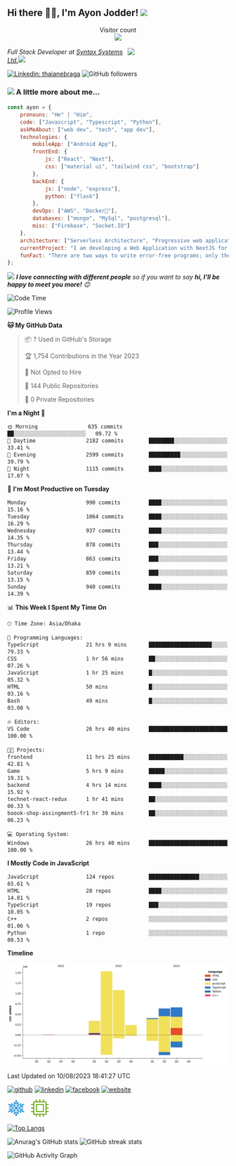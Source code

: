 
<h2>Hi there 👋🏻, I'm Ayon Jodder! <img src="https://media.giphy.com/media/12oufCB0MyZ1Go/giphy.gif" width="50"></h2>

<p align="center"> 
  Visitor count<br>
  <img src="https://profile-counter.glitch.me/AyonJD/count.svg" />
</p>

<img align='right' src="https://media.giphy.com/media/M9gbBd9nbDrOTu1Mqx/giphy.gif" width="230">
<p><em>Full Stack Developer at <a href="#">Syntax Systems Ltd.</a><img src="https://media.giphy.com/media/WUlplcMpOCEmTGBtBW/giphy.gif" width="30"> 
</em></p>

<!-- ![A MERN Stack Developer](https://raw.githubusercontent.com/AyonJD/AyonJD/main/cover.jpg) -->

[![Linkedin: thaianebraga](https://img.shields.io/badge/-ayon-blue?style=flat-square&logo=Linkedin&logoColor=white&link=https://www.linkedin.com/in/ayon-jodder/)](https://www.linkedin.com/in/ayon-jodder/)
![GitHub followers](https://img.shields.io/github/followers/AyonJD?label=Follow&style=social)

### <img src="https://media.giphy.com/media/VgCDAzcKvsR6OM0uWg/giphy.gif" width="50"> A little more about me... 

```javascript
const ayon = {
    pronouns: "He" | "Him",
    code: ["Javascript", "Typescript", "Python"],
    askMeAbout: ["web dev", "tech", "app dev"],
    technologies: {
        mobileApp: ["Android App"],
        frontEnd: {
            js: ["React", "Next"],
            css: ["material ui", "tailwind css", "bootstrap"]
        },
        backEnd: {
            js: ["node", "express"],
            python: ["flask"]
        },
        devOps: ["AWS", "Docker🐳"],
        databases: ["mongo", "MySql", "postgresql"],
        misc: ["Firebase", "Socket.IO"]
    },
    architecture: ["Serverless Architecture", "Progressive web applications", "Single page applications"],
    currentProject: "I am developing a Web Application with NextJS for Syntax Systems Ltd."
    funFact: "There are two ways to write error-free programs; only the third one works"
};
```
<img src="https://media.giphy.com/media/LnQjpWaON8nhr21vNW/giphy.gif" width="60"> <em><b>I love connecting with different people</b> so if you want to say <b>hi, I'll be happy to meet you more!</b> 😊</em>

<!--START_SECTION:waka-->
![Code Time](http://img.shields.io/badge/Code%20Time-504%20hrs%2040%20mins-blue)

![Profile Views](http://img.shields.io/badge/Profile%20Views-0-blue)

**🐱 My GitHub Data** 

> 📦 ? Used in GitHub's Storage 
 > 
> 🏆 1,754 Contributions in the Year 2023
 > 
> 🚫 Not Opted to Hire
 > 
> 📜 144 Public Repositories 
 > 
> 🔑 0 Private Repositories 
 > 
**I'm a Night 🦉** 

```text
🌞 Morning                635 commits         ██░░░░░░░░░░░░░░░░░░░░░░░   09.72 % 
🌆 Daytime                2182 commits        ████████░░░░░░░░░░░░░░░░░   33.41 % 
🌃 Evening                2599 commits        ██████████░░░░░░░░░░░░░░░   39.79 % 
🌙 Night                  1115 commits        ████░░░░░░░░░░░░░░░░░░░░░   17.07 % 
```
📅 **I'm Most Productive on Tuesday** 

```text
Monday                   990 commits         ████░░░░░░░░░░░░░░░░░░░░░   15.16 % 
Tuesday                  1064 commits        ████░░░░░░░░░░░░░░░░░░░░░   16.29 % 
Wednesday                937 commits         ████░░░░░░░░░░░░░░░░░░░░░   14.35 % 
Thursday                 878 commits         ███░░░░░░░░░░░░░░░░░░░░░░   13.44 % 
Friday                   863 commits         ███░░░░░░░░░░░░░░░░░░░░░░   13.21 % 
Saturday                 859 commits         ███░░░░░░░░░░░░░░░░░░░░░░   13.15 % 
Sunday                   940 commits         ████░░░░░░░░░░░░░░░░░░░░░   14.39 % 
```


📊 **This Week I Spent My Time On** 

```text
🕑︎ Time Zone: Asia/Dhaka

💬 Programming Languages: 
TypeScript               21 hrs 9 mins       ████████████████████░░░░░   79.33 % 
CSS                      1 hr 56 mins        ██░░░░░░░░░░░░░░░░░░░░░░░   07.26 % 
JavaScript               1 hr 25 mins        █░░░░░░░░░░░░░░░░░░░░░░░░   05.32 % 
HTML                     50 mins             █░░░░░░░░░░░░░░░░░░░░░░░░   03.16 % 
Bash                     49 mins             █░░░░░░░░░░░░░░░░░░░░░░░░   03.08 % 

🔥 Editors: 
VS Code                  26 hrs 40 mins      █████████████████████████   100.00 % 

🐱‍💻 Projects: 
frontend                 11 hrs 25 mins      ███████████░░░░░░░░░░░░░░   42.81 % 
Game                     5 hrs 9 mins        █████░░░░░░░░░░░░░░░░░░░░   19.31 % 
backend                  4 hrs 14 mins       ████░░░░░░░░░░░░░░░░░░░░░   15.92 % 
technet-react-redux      1 hr 41 mins        ██░░░░░░░░░░░░░░░░░░░░░░░   06.33 % 
boook-shop-assingment5-fr1 hr 39 mins        ██░░░░░░░░░░░░░░░░░░░░░░░   06.23 % 

💻 Operating System: 
Windows                  26 hrs 40 mins      █████████████████████████   100.00 % 
```

**I Mostly Code in JavaScript** 

```text
JavaScript               124 repos           ████████████████░░░░░░░░░   65.61 % 
HTML                     28 repos            ████░░░░░░░░░░░░░░░░░░░░░   14.81 % 
TypeScript               19 repos            ███░░░░░░░░░░░░░░░░░░░░░░   10.05 % 
C++                      2 repos             ░░░░░░░░░░░░░░░░░░░░░░░░░   01.06 % 
Python                   1 repo              ░░░░░░░░░░░░░░░░░░░░░░░░░   00.53 % 
```



**Timeline**

![Lines of Code chart](https://raw.githubusercontent.com/AyonJD/AyonJD/master/assets/bar_graph.png)


 Last Updated on 10/08/2023 18:41:27 UTC
<!--END_SECTION:waka-->


[<img src='https://cdn.jsdelivr.net/npm/simple-icons@3.0.1/icons/github.svg' alt='github' height='40'>](https://github.com/AyonJD)  [<img src='https://cdn.jsdelivr.net/npm/simple-icons@3.0.1/icons/linkedin.svg' alt='linkedin' height='40'>](https://www.linkedin.com/in/ayon-jodder/)  [<img src='https://cdn.jsdelivr.net/npm/simple-icons@3.0.1/icons/facebook.svg' alt='facebook' height='40'>](https://www.facebook.com/ayon.jodder.75)  [<img src='https://cdn.jsdelivr.net/npm/simple-icons@3.0.1/icons/icloud.svg' alt='website' height='40'>](https://ayon-jodder-portfolio.web.app/)  

<a href='https://archiveprogram.github.com/'><img src='https://raw.githubusercontent.com/acervenky/animated-github-badges/master/assets/acbadge.gif' width='40' height='40'></a> <a href='https://docs.github.com/en/developers'><img src='https://raw.githubusercontent.com/acervenky/animated-github-badges/master/assets/devbadge.gif' width='40' height='40'></a> 

[![Top Langs](https://github-readme-stats.vercel.app/api/top-langs/?username=AyonJD&theme=cobalt)](https://github.com/anuraghazra/github-readme-stats)

![Anurag's GitHub stats](https://github-readme-stats.vercel.app/api?username=AyonJD&show_icons=true&theme=cobalt) ![GitHub streak stats](https://github-readme-streak-stats.herokuapp.com/?user=AyonJD&theme=cobalt)  

![GitHub Activity Graph](https://activity-graph.herokuapp.com/graph?username=AyonJD&theme=cobalt)  



